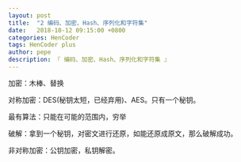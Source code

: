 ```yaml
---
layout: post
title:  "2 编码、加密、Hash、序列化和字符集"
date:   2018-10-12 09:15:00 +0800
categories: HenCoder
tags: HenCoder plus
author: pepe
description: 『 编码、加密、Hash、序列化和字符集 』
---
```


加密：木棒、替换

对称加密：DES(秘钥太短，已经弃用)、AES。只有一个秘钥。

最有算法：只能在可能的范围内，穷举

破解：拿到一个秘钥，对密文进行还原，如能还原成原文，那么破解成功。

非对称加密：公钥加密，私钥解密。